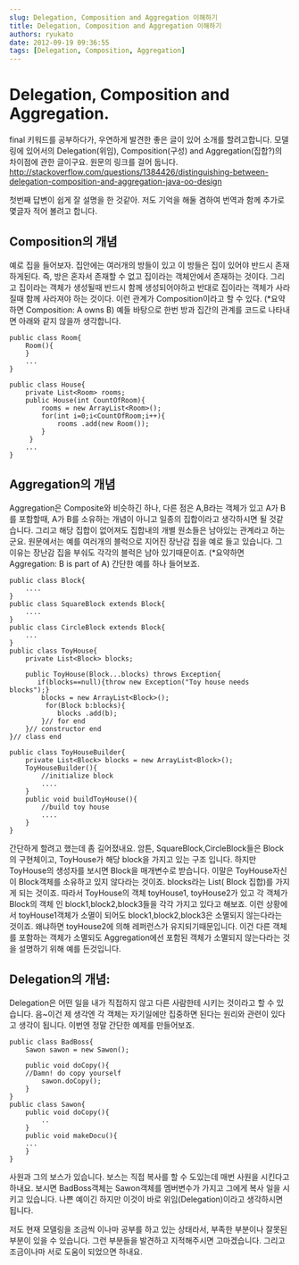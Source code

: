 ```yaml
---
slug: Delegation, Composition and Aggregation 이해하기
title: Delegation, Composition and Aggregation 이해하기
authors: ryukato
date: 2012-09-19 09:36:55
tags: [Delegation, Composition, Aggregation]
---
```


# Delegation, Composition and Aggregation.

final 키워드를 공부하다가, 우연하게 발견한 좋은 글이 있어 소개를 할려고합니다.
모델링에 있어서의 Delegation(위임), Composition(구성) and Aggregation(집합?)의 차이점에 관한 글이구요.
원문의 링크를 걸어 둡니다.
http://stackoverflow.com/questions/1384426/distinguishing-between-delegation-composition-and-aggregation-java-oo-design

첫번째 답변이 쉽게 잘 설명을 한 것같아. 저도 기억을 해둘 겸하여 번역과 함께 추가로 몇글자 적어 볼려고 합니다.
## Composition의 개념
예로 집을 들어보자. 집안에는 여러개의 방들이 있고 이 방들은 집이 있어야 반드시 존재하게된다. 즉, 방은 혼자서 존재할 수 없고 집이라는 객체안에서 존재하는 것이다. 그리고 집이라는 객체가 생성될때 반드시 함께 생성되어야하고 반대로 집이라는 객체가 사라질때 함께 사라져야 하는 것이다. 이런 관계가 Composition이라고 할 수 있다.
(*요약하면 Composition: A owns B)
예들 바탕으로 한번 방과 집간의 관계를 코드로 나타내면 아래와 같지 않을까 생각합니다.

```
public class Room{
    Room(){
    }
    ...
}

public class House{
    private List<Room> rooms;
    public House(int CountOfRoom){
        rooms = new ArrayList<Room>();
        for(int i=0;i<CountOfRoom;i++){
            rooms .add(new Room());
        }
     }
    ...
}
```

## Aggregation의 개념
Aggregation은 Composite와 비슷하긴 하나, 다른 점은 A,B라는 객체가 있고 A가 B를 포함할때, A가 B를 소유하는 개념이 아니고 일종의 집합이라고 생각하시면 될 것같습니다. 그리고 해당 집합이 없어져도 집합내의 개별 원소들은 남아있는 관계라고 하는군요.  원문에서는 예를 여러개의 블럭으로 지어진 장난감 집을 예로 들고 있습니다. 그 이유는 장난감 집을 부숴도 각각의 블럭은 남아 있기때문이죠.
(*요약하면 Aggregation: B is part of A)
간단한 예를 하나 들어보죠.

```
public class Block{
    ....    
}
public class SquareBlock extends Block{
    ....
}
public class CircleBlock extends Block{
    ...
}
public class ToyHouse{
    private List<Block> blocks;

    public ToyHouse(Block...blocks) throws Exception{
       if(blocks==null){throw new Exception("Toy house needs blocks");}
        blocks = new ArrayList<Block>();
         for(Block b:blocks){
            blocks .add(b);
        }// for end
    }// constructor end
}// class end

public class ToyHouseBuilder{
    private List<Block> blocks = new ArrayList<Block>();
    ToyHouseBuilder(){
        //initialize block
        ....
    }
    public void buildToyHouse(){
        //build toy house
        ....
    }
}
```
간단하게 할려고 했는데 좀 길어졌내요. 암튼, SquareBlock,CircleBlock들은 Block의 구현체이고, ToyHouse가 해당  block을 가지고 있는 구조 입니다. 하지만 ToyHouse의 생성자를 보시면 Block을 매개변수로 받습니다. 이말은 ToyHouse자신이 Block객체를 소유하고 있지 않다라는 것이죠. blocks라는 List( Block 집합)를 가지게 되는 것이죠. 따라서 ToyHouse의 객체 toyHouse1, toyHouse2가 있고 각 객체가 Block의 객체 인 block1,block2,block3들을 각각 가지고 있다고 해보죠. 이런 상황에서 toyHouse1객체가 소멸이 되어도 block1,block2,block3은 소멸되지 않는다라는 것이죠. 왜냐하면 toyHouse2에 의해 레퍼런스가 유지되기때문입니다. 이건 다른 객체를 포함하는 객체가 소멸되도 Aggregation에선 포함된 객체가 소멸되지 않는다라는 것을 설명하기 위해 예를 든것입니다.

## Delegation의 개념:
Delegation은 어떤 일을 내가 직접하지 않고 다른 사람한테 시키는 것이라고 할 수 있습니다. 음~이건 제 생각엔 각 객체는 자기일에만 집중하면 된다는 원리와 관련이 있다고 생각이 됩니다.
이번엔 정말 간단한 예제를 만들어보죠.

```
public class BadBoss{
    Sawon sawon = new Sawon();

    public void doCopy(){
    //Damn! do copy yourself
        sawon.doCopy();
    }
}
public class Sawon{
    public void doCopy(){
        ..
    }
    public void makeDocu(){
    ...
    }
}
```

사원과 그의 보스가 있습니다. 보스는 직접 복사를 할 수 도있는데 매번 사원을 시킨다고 하내요. 보시면 BadBoss객체는 Sawon객체를 멤버변수가 가지고 그에게 복사 일을 시키고 있습니다. 나쁜 예이긴 하지만 이것이 바로 위임(Delegation)이라고 생각하시면 됩니다.

저도 현재 모델링을 조금씩 이나마 공부를 하고 있는 상태라서, 부족한 부분이나 잘못된 부분이 있을 수 있습니다. 그런 부분들을 발견하고 지적해주시면 고마겠습니다.
그리고 조금이나마 서로 도움이 되었으면 하내요.
